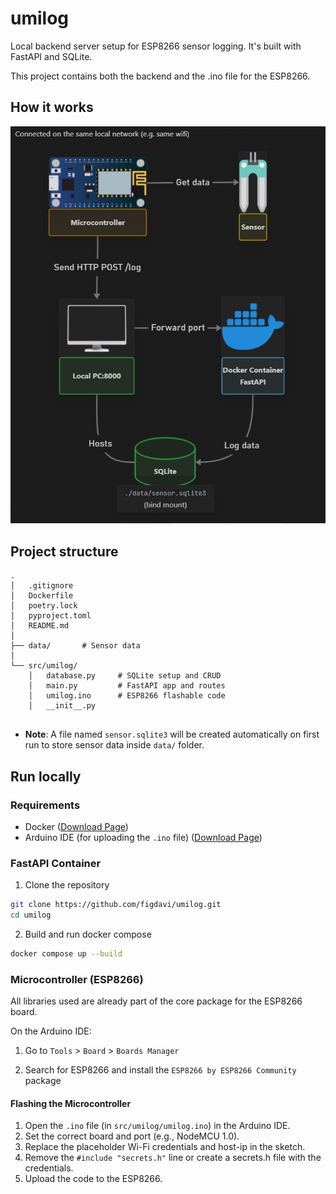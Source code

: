 # umilog
Local backend server setup for ESP8266 sensor logging. It's built with FastAPI and SQLite.

This project contains both the backend and the .ino file for the ESP8266.

## How it works

![](simple_diagram.png)

## Project structure
```tree
.
│   .gitignore
│   Dockerfile
│   poetry.lock
│   pyproject.toml
│   README.md
│
├── data/       # Sensor data
│
└── src/umilog/
    │   database.py     # SQLite setup and CRUD
    │   main.py         # FastAPI app and routes
    │   umilog.ino      # ESP8266 flashable code
    │   __init__.py


```
- **Note**: A file named `sensor.sqlite3` will be created automatically on first run to store sensor data inside `data/` folder.


## Run locally

### Requirements

- Docker ([Download Page](https://docs.docker.com/get-docker/))
- Arduino IDE (for uploading the `.ino` file) ([Download Page](https://www.arduino.cc/en/software/))

### FastAPI Container

1. Clone the repository
```bash
git clone https://github.com/figdavi/umilog.git
cd umilog
```

2. Build and run docker compose
```bash
docker compose up --build
```

### Microcontroller (ESP8266)

All libraries used are already part of the core package for the ESP8266 board. 

On the Arduino IDE:

1. Go to `Tools` > `Board` > `Boards Manager`

2. Search for ESP8266 and install the `ESP8266 by ESP8266 Community` package

#### Flashing the Microcontroller

1. Open the `.ino` file (in `src/umilog/umilog.ino`) in the Arduino IDE.
2. Set the correct board and port (e.g., NodeMCU 1.0).
3. Replace the placeholder Wi-Fi credentials and host-ip in the sketch. 
4. Remove the `#include "secrets.h"` line or create a secrets.h file with the credentials.
5. Upload the code to the ESP8266.